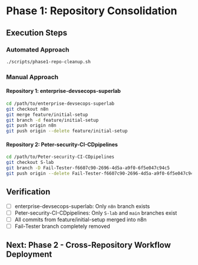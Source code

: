 # Phase 1: Repository Consolidation

## Execution Steps

### Automated Approach
```bash
./scripts/phase1-repo-cleanup.sh
```

### Manual Approach

#### Repository 1: enterprise-devsecops-superlab
```bash
cd /path/to/enterprise-devsecops-superlab
git checkout n8n
git merge feature/initial-setup
git branch -d feature/initial-setup
git push origin n8n
git push origin --delete feature/initial-setup
```

#### Repository 2: Peter-security-CI-CDpipelines
```bash
cd /path/to/Peter-security-CI-CDpipelines
git checkout S-lab
git branch -D Fail-Tester-f6607c90-2696-4d5a-a9f0-6f5e047c94c5
git push origin --delete Fail-Tester-f6607c90-2696-4d5a-a9f0-6f5e047c94c5
```

## Verification
- [ ] enterprise-devsecops-superlab: Only `n8n` branch exists
- [ ] Peter-security-CI-CDpipelines: Only `S-lab` and `main` branches exist
- [ ] All commits from feature/initial-setup merged into n8n
- [ ] Fail-Tester branch completely removed

## Next: Phase 2 - Cross-Repository Workflow Deployment
